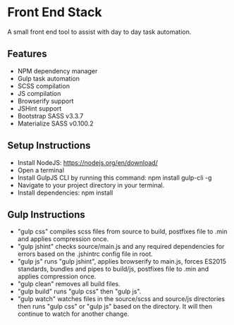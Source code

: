 # Front End Stack
A small front end tool to assist with day to day task automation.

## Features
- NPM dependency manager
- Gulp task automation
- SCSS compilation
- JS compilation
- Browserify support
- JSHint support
- Bootstrap SASS v3.3.7
- Materialize SASS v0.100.2

## Setup Instructions
- Install NodeJS: https://nodejs.org/en/download/
- Open a terminal
- Install GulpJS CLI by running this command: npm install gulp-cli -g
- Navigate to your project directory in your terminal.
- Install dependencies: npm install

## Gulp Instructions
- "gulp css" compiles scss files from source to build, postfixes file to .min and applies compression once. 
- "gulp jshint" checks source/main.js and any required dependencies for errors based on the .jshintrc config file in root. 
- "gulp js" runs "gulp jshint", applies browserify to main.js, forces ES2015 standards, bundles and pipes to build/js, postfixes file to .min and applies compression once.
- "gulp clean" removes all build files.
- "gulp build" runs "gulp css" then "gulp js".
- "gulp watch" watches files in the source/scss and source/js directories then runs "gulp css" or "gulp js" based on the directory. It will then continue to watch for another change.
